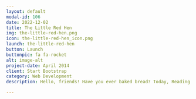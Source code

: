 ```yaml
---
layout: default
modal-id: 106
date: 2022-12-02
title: The Little Red Hen
img: the-little-red-hen.png
icon: the-little-red-hen_icon.png
launch: the-little-red-hen
button: Launch
buttonpic: fa fa-rocket
alt: image-alt
project-date: April 2014
client: Start Bootstrap
category: Web Development
description: Hello, friends! Have you ever baked bread? Today, Reading Buddy is going to share a story about how a little red hen makes bread from scratch. The story is called The Little Red Hen.  

---
```

